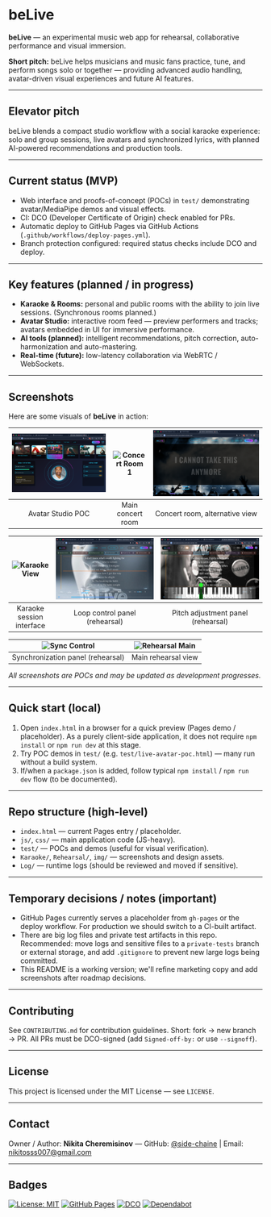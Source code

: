 # beLive

**beLive** — an experimental music web app for rehearsal, collaborative performance and visual immersion.

**Short pitch:** beLive helps musicians and music fans practice, tune, and perform songs solo or together — providing advanced audio handling, avatar-driven visual experiences and future AI features.

---

## Elevator pitch
beLive blends a compact studio workflow with a social karaoke experience: solo and group sessions, live avatars and synchronized lyrics, with planned AI-powered recommendations and production tools.

---

## Current status (MVP)
- Web interface and proofs-of-concept (POCs) in `test/` demonstrating avatar/MediaPipe demos and visual effects.
- CI: DCO (Developer Certificate of Origin) check enabled for PRs.
- Automatic deploy to GitHub Pages via GitHub Actions (`.github/workflows/deploy-pages.yml`).
- Branch protection configured: required status checks include DCO and deploy.

---

## Key features (planned / in progress)
- **Karaoke & Rooms:** personal and public rooms with the ability to join live sessions. (Synchronous rooms planned.)
- **Avatar Studio:** interactive room feed — preview performers and tracks; avatars embedded in UI for immersive performance.
- **AI tools (planned):** intelligent recommendations, pitch correction, auto-harmonization and auto-mastering.
- **Real-time (future):** low-latency collaboration via WebRTC / WebSockets.

---

## Screenshots

Here are some visuals of **beLive** in action:

| ![Avatar Demo](Docs/screenshots/avatar_demo.png) | ![Concert Room 1](Docs/screenshots/concert_room.png) | ![Concert Room 2](Docs/screenshots/concert_room2.png) |
|:-----------------------------------------------:|:-----------------------------------------------:|:-----------------------------------------------:|
| Avatar Studio POC                               | Main concert room                                | Concert room, alternative view                    |

| ![Karaoke View](Docs/screenshots/karaoke_view.png) | ![Loop Control](Docs/screenshots/rehearsal_Loop_Control_view.png) | ![Pitch Control](Docs/screenshots/rehearsal_Pitch_view.png) |
|:-----------------------------------------------:|:-----------------------------------------------:|:-----------------------------------------------:|
| Karaoke session interface                        | Loop control panel (rehearsal)                  | Pitch adjustment panel (rehearsal)              |

| ![Sync Control](Docs/screenshots/rehearsal_Sync_view.png) | ![Rehearsal Main](Docs/screenshots/rehearsal_view.png) |
|:-----------------------------------------------:|:-----------------------------------------------:|
| Synchronization panel (rehearsal)               | Main rehearsal view                               |

*All screenshots are POCs and may be updated as development progresses.*

---

## Quick start (local)
1. Open `index.html` in a browser for a quick preview (Pages demo / placeholder). As a purely client-side application, it does not require `npm install` or `npm run dev` at this stage.
2. Try POC demos in `test/` (e.g. `test/live-avatar-poc.html`) — many run without a build system.  
3. If/when a `package.json` is added, follow typical `npm install` / `npm run dev` flow (to be documented).

---

## Repo structure (high-level)
- `index.html` — current Pages entry / placeholder.
- `js/`, `css/` — main application code (JS-heavy).
- `test/` — POCs and demos (useful for visual verification).
- `Karaoke/`, `Rehearsal/`, `img/` — screenshots and design assets.
- `Log/` — runtime logs (should be reviewed and moved if sensitive).

---

## Temporary decisions / notes (important)
- GitHub Pages currently serves a placeholder from `gh-pages` or the deploy workflow. For production we should switch to a CI-built artifact.
- There are big log files and private test artifacts in this repo. Recommended: move logs and sensitive files to a `private-tests` branch or external storage, and add `.gitignore` to prevent new large logs being committed.
- This README is a working version; we'll refine marketing copy and add screenshots after roadmap decisions.

---

## Contributing
See `CONTRIBUTING.md` for contribution guidelines. Short: fork → new branch → PR. All PRs must be DCO-signed (add `Signed-off-by:` or use `--signoff`).

---

## License
This project is licensed under the MIT License — see `LICENSE`.

---

## Contact
Owner / Author: **Nikita Cheremisinov** — GitHub: [@side-chaine](https://github.com/side-chaine) | Email: nikitosss007@gmail.com

---

## Badges

[![License: MIT](https://img.shields.io/badge/License-MIT-yellow.svg)](LICENSE)
[![GitHub Pages](https://img.shields.io/badge/Pages-live-brightgreen)](https://side-chaine.github.io/beLive)
[![DCO](https://img.shields.io/badge/DCO-required-blue)](.github/workflows/dco.yml)
[![Dependabot](https://img.shields.io/badge/Dependabot-enabled-success)](.github/dependabot.yml)
